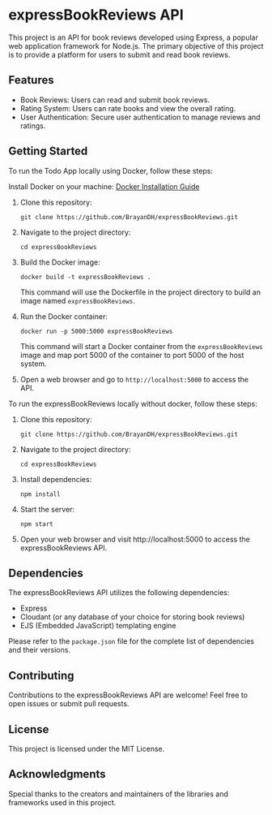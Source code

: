 # expressBookReviews API

This project is an API for book reviews developed using Express, a popular web application framework for Node.js. The primary objective of this project is to provide a platform for users to submit and read book reviews.

## Features

- Book Reviews: Users can read and submit book reviews.
- Rating System: Users can rate books and view the overall rating.
- User Authentication: Secure user authentication to manage reviews and ratings.

## Getting Started

To run the Todo App locally using Docker, follow these steps:

Install Docker on your machine: [Docker Installation Guide ](https://docs.docker.com/engine/install/)

1. Clone this repository:

   ```
   git clone https://github.com/BrayanDH/expressBookReviews.git
   ```

2. Navigate to the project directory:

   ```
   cd expressBookReviews
   ```

3. Build the Docker image:

   ```
   docker build -t expressBookReviews .
   ```

   This command will use the Dockerfile in the project directory to build an image named `expressBookReviews`.

4. Run the Docker container:

   ```
   docker run -p 5000:5000 expressBookReviews
   ```

   This command will start a Docker container from the `expressBookReviews` image and map port 5000 of the container to port 5000 of the host system.

5. Open a web browser and go to `http://localhost:5000` to access the API.

To run the expressBookReviews locally without docker, follow these steps:

1. Clone this repository:

   ```
   git clone https://github.com/BrayanDH/expressBookReviews.git
   ```

2. Navigate to the project directory:

   ```
   cd expressBookReviews
   ```

3. Install dependencies:

   ```
   npm install
   ```

4. Start the server:

   ```
   npm start
   ```

5. Open your web browser and visit http://localhost:5000 to access the expressBookReviews API.

## Dependencies

The expressBookReviews API utilizes the following dependencies:

- Express
- Cloudant (or any database of your choice for storing book reviews)
- EJS (Embedded JavaScript) templating engine

Please refer to the `package.json` file for the complete list of dependencies and their versions.

## Contributing

Contributions to the expressBookReviews API are welcome! Feel free to open issues or submit pull requests.

## License

This project is licensed under the MIT License.

## Acknowledgments

Special thanks to the creators and maintainers of the libraries and frameworks used in this project.
